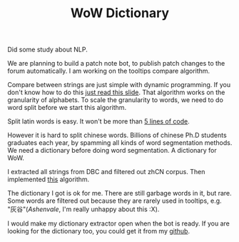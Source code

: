 ﻿---
layout: post
title: WoW Dictionary
---

Did some study about NLP.

We are planning to build a patch note bot, to publish patch changes to the forum automatically. I am working on the tooltips compare algorithm.

Compare between strings are just simple with dynamic programming. If you don't know how to do this [just read this slide](http://bioinfo.ict.ac.cn/~dbu/AlgorithmCourses/Lectures/Lec6-EditDistance.pdf). That algorithm works on the granularity of alphabets. To scale the granularity to words, we need to do word split before we start this algorithm.

Split latin words is easy. It won't be more than [5 lines of code](http://stackoverflow.com/questions/236129/split-a-string-in-c#adzerk342792211).

However it is hard to split chinese words. Billions of chinese Ph.D students graduates each year, by spamming all kinds of word segmentation methods. We need a dictionary before doing word segmentation. A dictionary for WoW.

I extracted all strings from DBC and filtered out zhCN corpus. Then implemented [this](http://www.matrix67.com/blog/archives/5044) algorithm.

The dictionary I got is ok for me. There are still garbage words in it, but rare. Some words are filtered out because they are rarely used in tooltips, e.g. "灰谷"(_Ashenvale_, I'm really unhappy about this :X).

I would make my dictionary extractor open when the bot is ready. If you are looking for the dictionary too, you could get it from my [github](https://github.com/AeanSR/wow_dict).